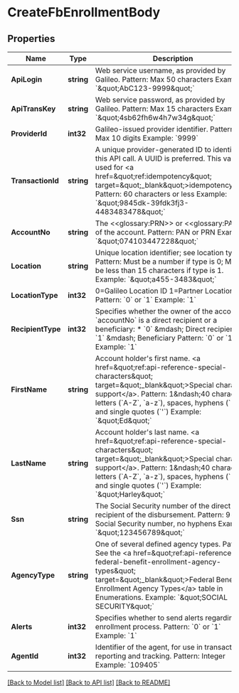 # CreateFbEnrollmentBody

## Properties
Name | Type | Description | Notes
------------ | ------------- | ------------- | -------------
**ApiLogin** | **string** | Web service username, as provided by Galileo. Pattern: Max 50 characters Example: &#x60;\&quot;AbC123-9999\&quot;&#x60; | [default to AbC123-9999]
**ApiTransKey** | **string** | Web service password, as provided by Galileo. Pattern: Max 15 characters Example: &#x60;\&quot;4sb62fh6w4h7w34g\&quot;&#x60; | [default to 4sb62fh6w4h7w34g]
**ProviderId** | **int32** | Galileo-issued provider identifier. Pattern: Max 10 digits Example: &#x60;9999&#x60; | [default to 9999]
**TransactionId** | **string** | A unique provider-generated ID to identify this API call. A UUID is preferred. This value is used for &lt;a href&#x3D;\&quot;ref:idempotency\&quot; target&#x3D;\&quot;_blank\&quot;&gt;idempotency&lt;/a&gt;. Pattern: 60 characters or less Example: &#x60;\&quot;9845dk-39fdk3fj3-4483483478\&quot;&#x60; | [default to 123e4567-e89b-12d3-a456-426614174000]
**AccountNo** | **string** | The &lt;&lt;glossary:PRN&gt;&gt; or &lt;&lt;glossary:PAN&gt;&gt; of the account. Pattern: PAN or PRN Example: &#x60;\&quot;074103447228\&quot;&#x60; | [default to 074103447228]
**Location** | **string** | Unique location identifier; see location types. Pattern: Must be a number if type is 0; Must be less than 15 characters if type is 1. Example: &#x60;\&quot;a455-3483\&quot;&#x60; | [default to a455-3483]
**LocationType** | **int32** | 0&#x3D;Galileo Location ID  1&#x3D;Partner Location ID Pattern: &#x60;0&#x60; or &#x60;1&#x60; Example: &#x60;1&#x60; | [default to LOCATION_TYPE.1_]
**RecipientType** | **int32** | Specifies whether the owner of the account in &#x60;accountNo&#x60; is a direct recipient or a beneficiary: * &#x60;0&#x60; &amp;mdash; Direct recipient * &#x60;1&#x60; &amp;mdash; Beneficiary  Pattern: &#x60;0&#x60; or &#x60;1&#x60; Example: &#x60;1&#x60; | [default to 1]
**FirstName** | **string** | Account holder&#x27;s first name. &lt;a href&#x3D;\&quot;ref:api-reference-special-characters\&quot; target&#x3D;\&quot;_blank\&quot;&gt;Special character support&lt;/a&gt;. Pattern: 1&amp;ndash;40 characters: letters (&#x60;A-Z&#x60;, &#x60;a-z&#x60;), spaces, hyphens (&#x60;-&#x60;) and single quotes (&#x60;&#x27;&#x60;) Example: &#x60;\&quot;Ed\&quot;&#x60; | [default to Ed]
**LastName** | **string** | Account holder&#x27;s last name. &lt;a href&#x3D;\&quot;ref:api-reference-special-characters\&quot; target&#x3D;\&quot;_blank\&quot;&gt;Special character support&lt;/a&gt;. Pattern: 1&amp;ndash;40 characters: letters (&#x60;A-Z&#x60;, &#x60;a-z&#x60;), spaces, hyphens (&#x60;-&#x60;) and single quotes (&#x60;&#x27;&#x60;) Example: &#x60;\&quot;Harley\&quot;&#x60; | [default to Harley]
**Ssn** | **string** | The Social Security number of the direct recipient of the disbursement. Pattern: 9-digit Social Security number, no hyphens Example: &#x60;\&quot;123456789\&quot;&#x60; | [default to 123456789]
**AgencyType** | **string** | One of several defined agency types. Pattern: See the &lt;a href&#x3D;\&quot;ref:api-reference-federal-benefit-enrollment-agency-types\&quot; target&#x3D;\&quot;_blank\&quot;&gt;Federal Benefit Enrollment Agency Types&lt;/a&gt; table in Enumerations. Example: &#x60;\&quot;SOCIAL SECURITY\&quot;&#x60; | [default to SOCIAL SECURITY]
**Alerts** | **int32** | Specifies whether to send alerts regarding the enrollment process. Pattern: &#x60;0&#x60; or &#x60;1&#x60; Example: &#x60;1&#x60; | [optional] [default to null]
**AgentId** | **int32** | Identifier of the agent, for use in transaction reporting and tracking. Pattern: Integer Example: &#x60;109405&#x60; | [optional] [default to null]

[[Back to Model list]](../README.md#documentation-for-models) [[Back to API list]](../README.md#documentation-for-api-endpoints) [[Back to README]](../README.md)

